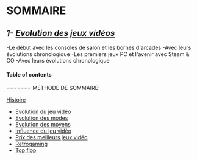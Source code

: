 # **SOMMAIRE**

## _1- [Evolution des jeux vidéos](https://github.com/kevinniel/jeux-video/blob/master/Histoire/Evolution_JV.md)_

-Le début avec les consoles de salon et les bornes d'arcades
-Avec leurs évolutions chronologique
-Les premiers jeux PC et l'avenir avec Steam & CO
-Avec leurs évolutions chronologique

#### Table of contents

=======
METHODE DE SOMMAIRE:

[Histoire](Histoire)
- [Evolution du jeu vidéo](Evolution_JV.md)
- [Evolution des modes](Evolution_des_modes.md)
- [Evolution des moyens](Evolution_des_moyens.md)
- [Influence du jeu vidéo](Influence_JV_Culture.md)
- [Prix des meilleurs jeux vidéo](Prix_des_meilleurs_JV.md)
- [Retrogaming](Retrogaming.md)
- [Top flop](Top_flop.md)